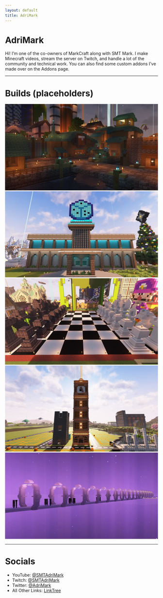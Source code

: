 ```yaml
---
layout: default
title: AdriMark
---
```


# AdriMark

Hi! I’m one of the co-owners of MarkCraft along with SMT Mark. I make Minecraft videos, stream the server on Twitch, and handle a lot of the community and technical work. You can also find some custom addons I’ve made over on the Addons page.

---

# Builds (placeholders)

<div class="build-gallery">
  <div class="build-item"><img src="/assets/images/builds/docks.webp" alt="A warmly lighted dock area built on a deepslate base, with spruce buildings, and blue warped wood for the roof. The center building is a tavern with a large mug sign on the front." /></div>
  <div class="build-item"><img src="/assets/images/builds/diamond_dice.webp" alt="A two story building with grey walls on the first floor and blue walls on the second, with brown mud bricks for the accents. At the top of the building is a sign that shows a large dice built out of diamond blocks." /></div>
  <div class="build-item"><img src="/assets/images/builds/chess.webp" alt="A very large chessboard with blackstone pieces on the left and white quartz pieces on the right. None of the pieces have moved from their starting points." /></div>
  <div class="build-item"><img src="/assets/images/builds/clocktower.webp" alt="A tall orange copper clocktower sits in the middle of an unfinished city. Along the building's sides are yellow lights and an orange beacon comes out from the top of the structure." /></div>
  <div class="build-item"><img src="/assets/images/builds/end_bridge.webp" alt="Many endermen stand ontop of a white bridge that floats above the purple glowing void. On the bridge are arches that glow white and repeat every few blocks. In the distance, the outline of an end island can be seen, but the details cannot be made out." /></div>
</div>

---

# Socials

- YouTube: [@SMTAdriMark](https://www.youtube.com/@SMTAdriMark)
- Twitch: [@SMTAdriMark](https://www.twitch.tv/SMTAdriMark)
- Twitter: [@AdriMark](https://x.com/SMTAdriMark)
- All Other Links: [LinkTree](https://linktr.ee/adrimark)
